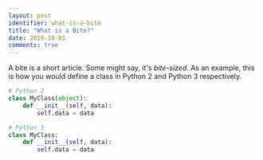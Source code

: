```yaml
---
layout: post
identifier: what-is-a-bite
title: "What is a Bite?"
date: 2019-10-01
comments: true
---
```


A bite is a short article. Some might say, it's _bite-sized_.
As an example, this is how you would define a class in Python 2 and Python 3 respectively.

```python
# Python 2
class MyClass(object):
    def __init__(self, data):
        self.data = data
```

```python
# Python 3
class MyClass:
    def __init__(self, data):
        self.data = data
```

